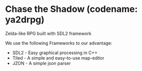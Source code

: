 Chase the Shadow (codename: ya2drpg)
=============================================================

Zelda-like RPG built with SDL2 framework

We use the following Frameworks to our advantage: 
- SDL2 - Easy graphical processing in C++
- Tiled - A simple and easy-to-use map-editor
- JZON - A simple json parser